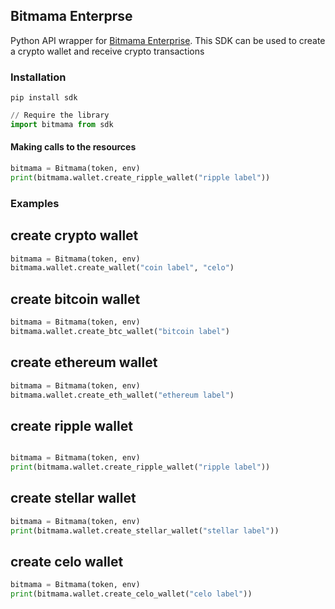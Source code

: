 ## Bitmama Enterprse 

Python API wrapper for [Bitmama Enterprise](https://bitmama.io/).
This SDK can be used to create a crypto wallet and receive crypto transactions
### Installation

```
pip install sdk
```

```python
// Require the library
import bitmama from sdk
```


#### Making calls to the resources
```python
bitmama = Bitmama(token, env)
print(bitmama.wallet.create_ripple_wallet("ripple label"))
```

### Examples
## create crypto wallet

```python
bitmama = Bitmama(token, env)
bitmama.wallet.create_wallet("coin label", "celo")

```


## create bitcoin wallet
```python
bitmama = Bitmama(token, env)
bitmama.wallet.create_btc_wallet("bitcoin label")

```
## create ethereum wallet
```python
bitmama = Bitmama(token, env)
bitmama.wallet.create_eth_wallet("ethereum label")

```
## create ripple wallet
```python

bitmama = Bitmama(token, env)
print(bitmama.wallet.create_ripple_wallet("ripple label"))

```
## create stellar wallet
```python
bitmama = Bitmama(token, env)
print(bitmama.wallet.create_stellar_wallet("stellar label"))
```
## create celo wallet
```python
bitmama = Bitmama(token, env)
print(bitmama.wallet.create_celo_wallet("celo label"))

```